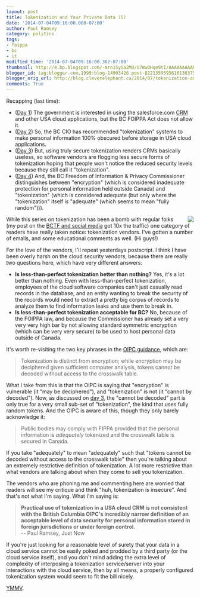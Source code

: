 ```yaml
---
layout: post
title: Tokenization and Your Private Data (5)
date: '2014-07-04T09:16:00.000-07:00'
author: Paul Ramsey
category: politics
tags:
- foippa
- bc
- it
modified_time: '2014-07-04T09:16:00.362-07:00'
thumbnail: http://4.bp.blogspot.com/-mrn15yGa2MU/U7WwOHqe9tI/AAAAAAAAAMI/Q9m3cHa5Eis/s72-c/screenshot_61.png
blogger_id: tag:blogger.com,1999:blog-14903426.post-8221359595616138375
blogger_orig_url: http://blog.cleverelephant.ca/2014/07/tokenization-and-your-private-data-5.html
comments: True
---
```


Recapping (last time):

* ([Day 1](/2014/06/tokenization-and-your-private-data-1.html)) The government is interested in using the salesforce.com [CRM](http://en.wikipedia.org/wiki/Customer_relationship_management) and other USA cloud applications, but the BC FOIPPA Act does not allow it.
* ([Day 2](/2014/07/tokenization-and-your-private-data-2.html)) So, the BC CIO has recommended "tokenization" systems to make personal information 100% obscured before storage in USA cloud applications.
* ([Day 3](/2014/07/tokenization-and-your-private-data-3.html)) But, using truly secure tokenization renders CRMs basically useless, so software vendors are flogging less secure forms of tokenization hoping that people won't notice the reduced security levels because they still call it "tokenization".
* ([Day 4](/2014/07/tokenization-and-your-private-data-4.html)) And, the BC Freedom of Information &amp; Privacy Commissioner distinguishes between "encryption" (which is considered inadequate protection for personal information held outside Canada) and "tokenization" (which is considered adequate (but only where the "tokenization" itself is "adequate" (which seems to mean "fully random"))).

<img border="0" style="float: right; margin-left: 1em;" src="http://4.bp.blogspot.com/-mrn15yGa2MU/U7WwOHqe9tI/AAAAAAAAAMI/Q9m3cHa5Eis/s200/screenshot_61.png" />

While this series on tokenization has been a bomb with regular folks (my post on the [BCTF and social media](/2014/05/government-broadcast-media-vs-bctf.html) got 10x the traffic) one category of readers have really taken notice: tokenization vendors. I've gotten a number of emails, and some educational comments as well. (Hi guys!)

For the love of the vendors, I'll repeat yesterdays postscript. I think I have been overly harsh on the cloud security vendors, because there are really two questions here, which have very different answers:

* **Is less-than-perfect tokenization better than nothing?** Yes, it's a lot better than nothing. Even with less-than-perfect tokenization, employees of the cloud software companies can't just casually read records in the database, and an entity wanting to break the security of the records would need to extract a pretty big corpus of records to analyze them to find information leaks and use them to break in.
* **Is less-than-perfect tokenization acceptable for BC?** No, because of the FOIPPA law, and because the Commissioner has already set a very very very high bar by not allowing standard symmetric encryption (which can be very very secure) to be used to host personal data outside of Canada.

It's worth re-visiting the two key phrases in the [OIPC guidance](https://www.oipc.bc.ca/public-comments/1649), which are:

> Tokenization is distinct from encryption; while encryption may be deciphered given sufficient computer analysis, tokens cannot be decoded without access to the crosswalk table.

What I take from this is that the OIPC is saying that "encryption" is vulnerable (it "may be deciphered"), and "tokenization" is not (it "cannot by decoded"). Now, as discussed on [day 3](/2014/07/tokenization-and-your-private-data-3.html), the "cannot be decoded" part is only true for a very small sub-set of "tokenization", the kind that uses fully random tokens. And the OIPC is aware of this, though they only barely acknowledge it:

> Public bodies may comply with FIPPA provided that the personal information is *adequately* tokenized and the crosswalk table is secured in Canada.

If you take "adequately" to mean "adequately" such that "tokens cannot be decoded without access to the crosswalk table" then you're talking about an extremely restrictive definition of tokenization. A lot more restrictive than what vendors are talking about when they come to sell you tokenization.

The vendors who are phoning me and commenting here are worried that readers will see my critique and think "huh, tokenization is insecure". And that's not what I'm saying. What I'm saying is:

> **Practical use of tokenization in a USA cloud CRM is not consistent with the British Columbia OIPC's incredibly narrow definition of an acceptable level of data security for personal information stored in foreign jurisdictions or under foreign control.**<br/>
> -- Paul Ramsey, Just Now

If you're just looking for a reasonable level of surety that your data in a cloud service cannot be easily poked and prodded by a third party (or the cloud service itself), and you don't mind adding the extra level of complexity of interposing a tokenization service/server into your interactions with the cloud service, then by all means, a properly configured tokenization system would seem to fit the bill nicely.

[YMMV](http://crypto.stackexchange.com/questions/8050/should-i-trust-ciphercloud).